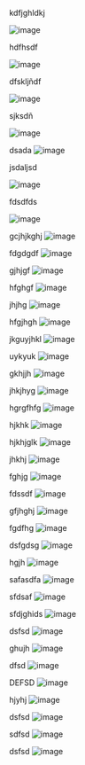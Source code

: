 kdfjghldkj

![image](https://github.com/user-attachments/assets/68528a84-2339-4146-a26f-57a3a67566ce)


hdfhsdf

![image](https://github.com/user-attachments/assets/caadff9a-2032-4db7-8a5c-c33157d09b30)

dfskljñdf

![image](https://github.com/user-attachments/assets/03934846-3b87-4ce0-a056-c0e4babf995c)

sjksdñ

![image](https://github.com/user-attachments/assets/cfff8a8c-83d6-4274-99f2-70b5992cfbe8)


dsada
![image](https://github.com/user-attachments/assets/a2d1d1e4-1630-472c-be51-bac7a054f2fc)


jsdaljsd

![image](https://github.com/user-attachments/assets/6ba9b593-eaa6-4629-be5b-234534d69fef)


fdsdfds

![image](https://github.com/user-attachments/assets/8d480562-bbd8-4f1d-82d1-8c463399cae5)

gcjhjkghj
![image](https://github.com/user-attachments/assets/b04abec0-ce48-45bf-8105-14ade7b8b279)

fdgdgdf
![image](https://github.com/user-attachments/assets/4aac11c2-b3b6-4941-ba9d-8e8c2bfc4da7)

gjhjgf
![image](https://github.com/user-attachments/assets/78315f8e-17e3-41f5-bc99-6ed4c40d7b54)

hfghgf
![image](https://github.com/user-attachments/assets/2427e4b3-62e9-4b24-acb5-eecfc8259c27)

jhjhg
![image](https://github.com/user-attachments/assets/a811038b-2900-4282-aeb7-6c2261077ba1)

hfgjhgh
![image](https://github.com/user-attachments/assets/6bd8e5dc-24c4-4e6f-b11a-7ce0e2bf3a0d)

jkguyjhkl
![image](https://github.com/user-attachments/assets/39e9ff00-2694-4ebb-8e60-711e8b0de77f)

uykyuk
![image](https://github.com/user-attachments/assets/ae3eb798-657e-4a86-8453-301d16ac9649)

gkhjjh
![image](https://github.com/user-attachments/assets/46a70e07-7179-445b-9382-40643b794b47)

jhkjhyg
![image](https://github.com/user-attachments/assets/3ccc3611-77b5-49f0-a847-f19917ad4ea5)

hgrgfhfg
![image](https://github.com/user-attachments/assets/c915487a-2176-4f0f-8981-f0270ccdce6e)

hjkhk
![image](https://github.com/user-attachments/assets/3fc57c5f-e045-4bee-8bdb-25ebe1b8a1bb)

hjkhjglk
![image](https://github.com/user-attachments/assets/4699ab6f-cdd4-41cd-8419-e51c98bee80c)

jhkhj
![image](https://github.com/user-attachments/assets/4f9d60f0-2d65-49e6-9881-f8b398ecce32)

fghjg
![image](https://github.com/user-attachments/assets/d4da6774-6c76-411d-81bf-7af2935fb713)

fdssdf
![image](https://github.com/user-attachments/assets/891ff086-57a2-4f1b-b5a6-2c9513ff87a9)

gfjhghj
![image](https://github.com/user-attachments/assets/4595aea7-3057-4c08-b155-d17f929c5b5d)

fgdfhg
![image](https://github.com/user-attachments/assets/91dda7bc-ac13-466c-868a-a4d8292ccd26)

dsfgdsg
![image](https://github.com/user-attachments/assets/b5319224-d99b-4ae9-8a63-4bcd7a564173)

hgjh
![image](https://github.com/user-attachments/assets/d9275226-3f2d-4e81-886c-be2751a52b6e)

safasdfa
![image](https://github.com/user-attachments/assets/e96f3991-a9bd-4977-a898-be2e8bebd506)

sfdsaf
![image](https://github.com/user-attachments/assets/76e10449-84e3-425d-b09d-a1848253fc89)

sfdjghids
![image](https://github.com/user-attachments/assets/805fa734-c10b-428b-a5d8-360b3db7f1fe)

dsfsd
![image](https://github.com/user-attachments/assets/b9a93b87-28d3-4152-9180-6c94db401f51)

ghujh
![image](https://github.com/user-attachments/assets/f820fb83-4898-4ea0-9b01-e43dfc04debc)

dfsd
![image](https://github.com/user-attachments/assets/89b6632f-675b-465d-a5dd-7ada9641bb92)

DEFSD
![image](https://github.com/user-attachments/assets/f9ed340b-72f8-4201-babb-fe61674ac545)

hjyhj
![image](https://github.com/user-attachments/assets/85220a83-7dd9-4fa7-b5a3-292af7243672)

dsfsd
![image](https://github.com/user-attachments/assets/44fc2325-0860-463d-822e-ffeb518ef7ef)

sdfsd
![image](https://github.com/user-attachments/assets/d0c8eb2e-9ca7-4b19-a430-86eefd8456e2)

dsfsd
![image](https://github.com/user-attachments/assets/a9848e68-cbbb-4e15-8361-e00d63e3c80c)

































